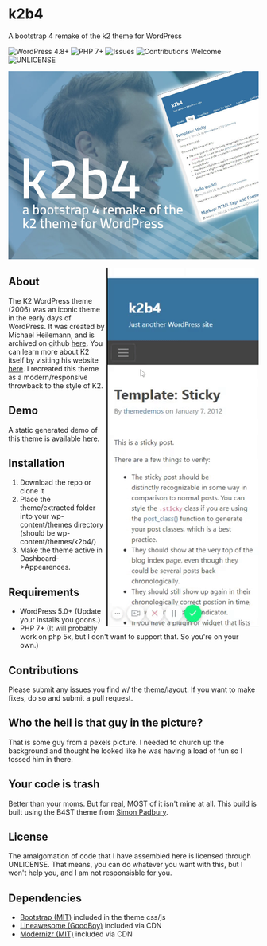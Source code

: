 # k2b4
A bootstrap 4 remake of the k2 theme for WordPress

![WordPress 4.8+](https://img.shields.io/badge/WordPress-4.8%2B-blue.svg)
![PHP 7+](https://img.shields.io/badge/PHP-7%2B-blueviolet.svg)
![Issues](https://img.shields.io/github/issues/mrpatg/k2b4.svg)
![Contributions Welcome](https://img.shields.io/badge/contributions-welcome-orange.svg)
![UNLICENSE](https://img.shields.io/badge/license-UNLICENSE-blue.svg)


![k2b4 screenshot](https://github.com/mrpatg/k2b4/blob/master/screenshot.jpg)

<img src="https://github.com/mrpatg/k2b4/blob/master/mobile_menu.gif" align="right" alt="mobile menu animation">

## About

The K2 WordPress theme (2006) was an iconic theme in the early days of WordPress. It was created by Michael Heilemann, and is archived on github [here](https://github.com/Heilemann/k2-for-wordpress). You can learn more about K2 itself by visiting his website [here](http://binarybonsai.com/getk2). I recreated this theme as a modern/responsive throwback to the style of K2.

## Demo

 A static generated demo of this theme is available [here](https://mrpatg.github.io/k2b4demo/). 

## Installation

1. Download the repo or clone it
2. Place the theme/extracted folder into your wp-content/themes directory (should be wp-content/themes/k2b4/)
3. Make the theme active in Dashboard->Appearences. 

## Requirements

* WordPress 5.0+ (Update your installs you goons.)
* PHP 7+ (It will probably work on php 5x, but I don't want to support that. So you're on your own.)

## Contributions

Please submit any issues you find w/ the theme/layout. If you want to make fixes, do so and submit a pull request.

## Who the hell is that guy in the picture?

That is some guy from a pexels picture. I needed to church up the background and thought he looked like he was having a load of fun so I tossed him in there.

## Your code is trash

Better than your moms. But for real, MOST of it isn't mine at all. This build is built using the B4ST theme from [Simon Padbury](https://github.com/SimonPadbury/b4st). 

## License

The amalgomation of code that I have assembled here is licensed through UNLICENSE. That means, you can do whatever you want with this, but I won't help you, and I am not responsisble for you.

## Dependencies



* <a href="https://github.com/twbs/bootstrap">Bootstrap (MIT)</a> included in the theme css/js
* <a href="https://github.com/icons8/line-awesome">Lineawesome (GoodBoy)</a> included via CDN
* <a href="https://github.com/modernizr/modernizr">Modernizr (MIT)</a> included via CDN

